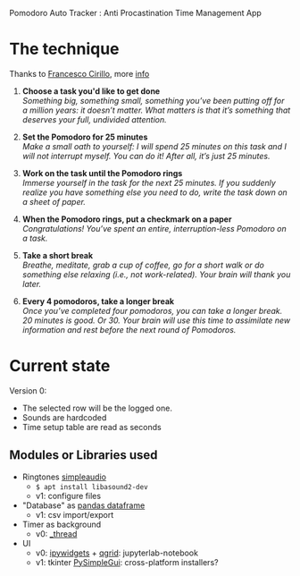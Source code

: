 Pomodoro Auto Tracker : Anti Procastination Time Management App
# The technique
Thanks to [Francesco Cirillo](https://francescocirillo.com/pages/pomodoro-technique), more [info](https://en.wikipedia.org/wiki/Pomodoro_Technique)
1. __Choose a task you'd like to get done__  
_Something big, something small, something you’ve been putting off for a million years: it doesn’t matter. What matters is that it’s something that deserves your full, undivided attention._  

2. __Set the Pomodoro for 25 minutes__  
_Make a small oath to yourself: I will spend 25 minutes on this task and I will not interrupt myself. You can do it! After all, it’s just 25 minutes._  

3. __Work on the task until the Pomodoro rings__  
_Immerse yourself in the task for the next 25 minutes. If you suddenly realize you have something else you need to do, write the task down on a sheet of paper._  

4. __When the Pomodoro rings, put a checkmark on a paper__  
_Congratulations! You’ve spent an entire, interruption-less Pomodoro on a task._  

5. __Take a short break__  
_Breathe, meditate, grab a cup of coffee, go for a short walk or do something else relaxing (i.e., not work-related). Your brain will thank you later._  

6. __Every 4 pomodoros, take a longer break__  
_Once you’ve completed four pomodoros, you can take a longer break. 20 minutes is good. Or 30. Your brain will use this time to assimilate new information and rest before the next round of Pomodoros._  

# Current state

Version 0:
- The selected row will be the logged one.
- Sounds are hardcoded
- Time setup table are read as seconds

## Modules or Libraries used
- Ringtones [simpleaudio](https://github.com/hamiltron/py-simple-audio)
  - `$ apt install libasound2-dev`
  - v1: configure files
- "Database" as [pandas dataframe](https://pandas.pydata.org/pandas-docs/stable/reference/api/pandas.DataFrame.html)
  - v1: csv import/export
- Timer as background
  - v0: [_thread](https://docs.python.org/3/library/_thread.html)
- UI 
  - v0: [ipywidgets](https://github.com/jupyter-widgets/ipywidgets) + [qgrid](https://github.com/quantopian/qgrid): jupyterlab-notebook  
  - v1: tkinter [PySimpleGui](https://github.com/PySimpleGUI/PySimpleGUI): cross-platform installers?